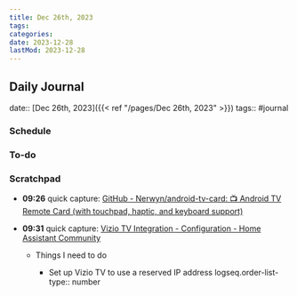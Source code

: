 ```yaml
---
title: Dec 26th, 2023
tags:
categories:
date: 2023-12-28
lastMod: 2023-12-28
---
```

## Daily Journal
date:: [Dec 26th, 2023]({{< ref "/pages/Dec 26th, 2023" >}})
tags:: #journal

### Schedule

### To-do

### Scratchpad

  + **09:26** quick capture:  [GitHub - Nerwyn/android-tv-card: 📺 Android TV Remote Card (with touchpad, haptic, and keyboard support)](https://github.com/Nerwyn/android-tv-card#custom-buttons)

  + **09:31** quick capture:  [Vizio TV Integration - Configuration - Home Assistant Community](https://community.home-assistant.io/t/vizio-tv-integration/372376)

    + Things I need to do

      + Set up Vizio TV to use a reserved IP address
logseq.order-list-type:: number
